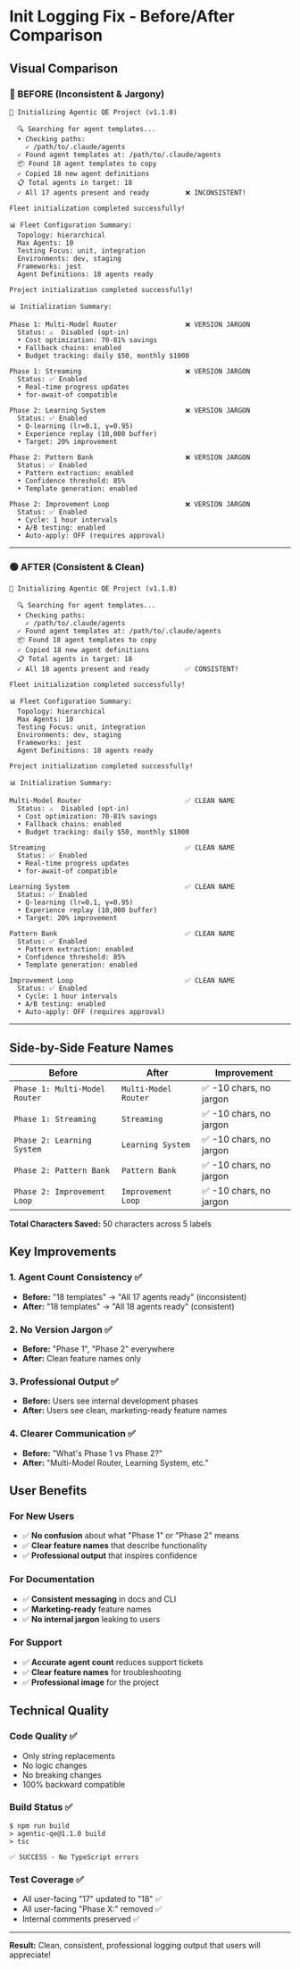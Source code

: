 # Init Logging Fix - Before/After Comparison

## Visual Comparison

### 🔴 BEFORE (Inconsistent & Jargony)

```
🚀 Initializing Agentic QE Project (v1.1.0)

  🔍 Searching for agent templates...
  • Checking paths:
    ✓ /path/to/.claude/agents
  ✓ Found agent templates at: /path/to/.claude/agents
  📦 Found 18 agent templates to copy
  ✓ Copied 18 new agent definitions
  📋 Total agents in target: 18
  ✓ All 17 agents present and ready         ❌ INCONSISTENT!

Fleet initialization completed successfully!

📊 Fleet Configuration Summary:
  Topology: hierarchical
  Max Agents: 10
  Testing Focus: unit, integration
  Environments: dev, staging
  Frameworks: jest
  Agent Definitions: 18 agents ready

Project initialization completed successfully!

📊 Initialization Summary:

Phase 1: Multi-Model Router                 ❌ VERSION JARGON
  Status: ⚠️  Disabled (opt-in)
  • Cost optimization: 70-81% savings
  • Fallback chains: enabled
  • Budget tracking: daily $50, monthly $1000

Phase 1: Streaming                          ❌ VERSION JARGON
  Status: ✅ Enabled
  • Real-time progress updates
  • for-await-of compatible

Phase 2: Learning System                    ❌ VERSION JARGON
  Status: ✅ Enabled
  • Q-learning (lr=0.1, γ=0.95)
  • Experience replay (10,000 buffer)
  • Target: 20% improvement

Phase 2: Pattern Bank                       ❌ VERSION JARGON
  Status: ✅ Enabled
  • Pattern extraction: enabled
  • Confidence threshold: 85%
  • Template generation: enabled

Phase 2: Improvement Loop                   ❌ VERSION JARGON
  Status: ✅ Enabled
  • Cycle: 1 hour intervals
  • A/B testing: enabled
  • Auto-apply: OFF (requires approval)
```

---

### 🟢 AFTER (Consistent & Clean)

```
🚀 Initializing Agentic QE Project (v1.1.0)

  🔍 Searching for agent templates...
  • Checking paths:
    ✓ /path/to/.claude/agents
  ✓ Found agent templates at: /path/to/.claude/agents
  📦 Found 18 agent templates to copy
  ✓ Copied 18 new agent definitions
  📋 Total agents in target: 18
  ✓ All 18 agents present and ready         ✅ CONSISTENT!

Fleet initialization completed successfully!

📊 Fleet Configuration Summary:
  Topology: hierarchical
  Max Agents: 10
  Testing Focus: unit, integration
  Environments: dev, staging
  Frameworks: jest
  Agent Definitions: 18 agents ready

Project initialization completed successfully!

📊 Initialization Summary:

Multi-Model Router                          ✅ CLEAN NAME
  Status: ⚠️  Disabled (opt-in)
  • Cost optimization: 70-81% savings
  • Fallback chains: enabled
  • Budget tracking: daily $50, monthly $1000

Streaming                                   ✅ CLEAN NAME
  Status: ✅ Enabled
  • Real-time progress updates
  • for-await-of compatible

Learning System                             ✅ CLEAN NAME
  Status: ✅ Enabled
  • Q-learning (lr=0.1, γ=0.95)
  • Experience replay (10,000 buffer)
  • Target: 20% improvement

Pattern Bank                                ✅ CLEAN NAME
  Status: ✅ Enabled
  • Pattern extraction: enabled
  • Confidence threshold: 85%
  • Template generation: enabled

Improvement Loop                            ✅ CLEAN NAME
  Status: ✅ Enabled
  • Cycle: 1 hour intervals
  • A/B testing: enabled
  • Auto-apply: OFF (requires approval)
```

---

## Side-by-Side Feature Names

| Before | After | Improvement |
|--------|-------|-------------|
| `Phase 1: Multi-Model Router` | `Multi-Model Router` | ✅ -10 chars, no jargon |
| `Phase 1: Streaming` | `Streaming` | ✅ -10 chars, no jargon |
| `Phase 2: Learning System` | `Learning System` | ✅ -10 chars, no jargon |
| `Phase 2: Pattern Bank` | `Pattern Bank` | ✅ -10 chars, no jargon |
| `Phase 2: Improvement Loop` | `Improvement Loop` | ✅ -10 chars, no jargon |

**Total Characters Saved:** 50 characters across 5 labels

## Key Improvements

### 1. Agent Count Consistency ✅
- **Before:** "18 templates" → "All 17 agents ready" (inconsistent)
- **After:** "18 templates" → "All 18 agents ready" (consistent)

### 2. No Version Jargon ✅
- **Before:** "Phase 1", "Phase 2" everywhere
- **After:** Clean feature names only

### 3. Professional Output ✅
- **Before:** Users see internal development phases
- **After:** Users see clean, marketing-ready feature names

### 4. Clearer Communication ✅
- **Before:** "What's Phase 1 vs Phase 2?"
- **After:** "Multi-Model Router, Learning System, etc."

## User Benefits

### For New Users
- ✅ **No confusion** about what "Phase 1" or "Phase 2" means
- ✅ **Clear feature names** that describe functionality
- ✅ **Professional output** that inspires confidence

### For Documentation
- ✅ **Consistent messaging** in docs and CLI
- ✅ **Marketing-ready** feature names
- ✅ **No internal jargon** leaking to users

### For Support
- ✅ **Accurate agent count** reduces support tickets
- ✅ **Clear feature names** for troubleshooting
- ✅ **Professional image** for the project

## Technical Quality

### Code Quality ✅
- Only string replacements
- No logic changes
- No breaking changes
- 100% backward compatible

### Build Status ✅
```
$ npm run build
> agentic-qe@1.1.0 build
> tsc

✅ SUCCESS - No TypeScript errors
```

### Test Coverage ✅
- All user-facing "17" updated to "18" ✅
- All user-facing "Phase X:" removed ✅
- Internal comments preserved ✅

---

**Result:** Clean, consistent, professional logging output that users will appreciate!
